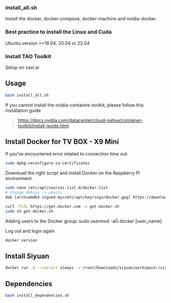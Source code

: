 ### install_all.sh 
Install the docker, docker-compose, docker-machine and nvidia-docker.

### Best practice to install the Linux and Cuda
Ubuntu version >=18.04, 20.04 or 22.04 


### Install TAO Toolkit
Setup on vast.ai 

## Usage
```bash
bash install_all.sh
```

If you cannot install the nvidia-containre-toolkit, please follow this installation guide
> https://docs.nvidia.com/datacenter/cloud-native/container-toolkit/install-guide.html

## Install Docker for TV BOX - X9 Mini

If you've encountered error related to connection time out.
```bash
sudo dpkg-reconfigure ca-certificates
```

Download the right script and install Docker on the Raspberry Pi environment. 



```bash
sudo nano /etc/apt/sources.list.d/docker.list
# change debian -> ubuntu
deb [arch=amd64 signed-by=/etc/apt/keyrings/docker.gpg] https://download.docker.com/linux/debian jammy stable

curl -fsSL https://get.docker.com -o get-docker.sh
sudo sh get-docker.sh
```

Adding users to the Docker group:
sudo usermod -aG docker [user_name]

Log out and login again
```bash
docker version
```

## Install Siyuan 

```bash
docker run -d --restart always -v /root/Downloads/siyuan/workspace:/siyuan/workspace -p 26053:6806 -u 0:1000 b3log/siyuan --workspace=/siyuan/workspace/ --accessAuthCode=xxx
```

## Dependencies 
```bash
bash install_dependencies.sh
```
